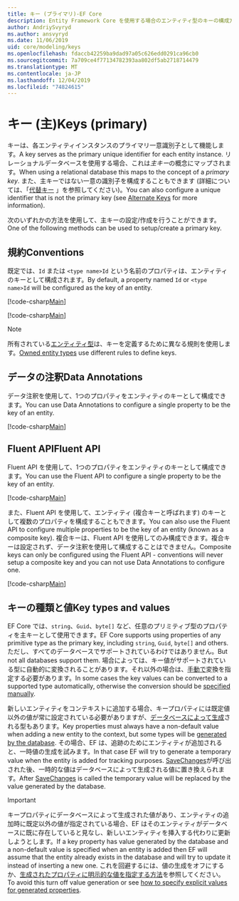 ```yaml
---
title: キー (プライマリ)-EF Core
description: Entity Framework Core を使用する場合のエンティティ型のキーの構成方法
author: AndriySvyryd
ms.author: ansvyryd
ms.date: 11/06/2019
uid: core/modeling/keys
ms.openlocfilehash: fdaccb42259ba9dad97a05c626edd0291ca96cb0
ms.sourcegitcommit: 7a709ce4f77134782393aa802df5ab2718714479
ms.translationtype: MT
ms.contentlocale: ja-JP
ms.lasthandoff: 12/04/2019
ms.locfileid: "74824615"
---
```

# <a name="keys-primary"></a><span data-ttu-id="01540-103">キー (主)</span><span class="sxs-lookup"><span data-stu-id="01540-103">Keys (primary)</span></span>

<span data-ttu-id="01540-104">キーは、各エンティティインスタンスのプライマリ一意識別子として機能します。</span><span class="sxs-lookup"><span data-stu-id="01540-104">A key serves as the primary unique identifier for each entity instance.</span></span> <span data-ttu-id="01540-105">リレーショナルデータベースを使用する場合、これは*主キー*の概念にマップされます。</span><span class="sxs-lookup"><span data-stu-id="01540-105">When using a relational database this maps to the concept of a *primary key*.</span></span> <span data-ttu-id="01540-106">また、主キーではない一意の識別子を構成することもできます (詳細については、「[代替キー](alternate-keys.md) 」を参照してください)。</span><span class="sxs-lookup"><span data-stu-id="01540-106">You can also configure a unique identifier that is not the primary key (see [Alternate Keys](alternate-keys.md) for more information).</span></span>

<span data-ttu-id="01540-107">次のいずれかの方法を使用して、主キーの設定/作成を行うことができます。</span><span class="sxs-lookup"><span data-stu-id="01540-107">One of the following methods can be used to setup/create a primary key.</span></span>

## <a name="conventions"></a><span data-ttu-id="01540-108">規約</span><span class="sxs-lookup"><span data-stu-id="01540-108">Conventions</span></span>

<span data-ttu-id="01540-109">既定では、`Id` または `<type name>Id` という名前のプロパティは、エンティティのキーとして構成されます。</span><span class="sxs-lookup"><span data-stu-id="01540-109">By default, a property named `Id` or `<type name>Id` will be configured as the key of an entity.</span></span>

[!code-csharp[Main](../../../samples/core/Modeling/Conventions/KeyId.cs?name=KeyId&highlight=3)]

[!code-csharp[Main](../../../samples/core/Modeling/Conventions/KeyTypeNameId.cs?name=KeyId&highlight=3)]

> [!NOTE]
> <span data-ttu-id="01540-110">所有されている[エンティティ型](xref:core/modeling/owned-entities)は、キーを定義するために異なる規則を使用します。</span><span class="sxs-lookup"><span data-stu-id="01540-110">[Owned entity types](xref:core/modeling/owned-entities) use different rules to define keys.</span></span>

## <a name="data-annotations"></a><span data-ttu-id="01540-111">データの注釈</span><span class="sxs-lookup"><span data-stu-id="01540-111">Data Annotations</span></span>

<span data-ttu-id="01540-112">データ注釈を使用して、1つのプロパティをエンティティのキーとして構成できます。</span><span class="sxs-lookup"><span data-stu-id="01540-112">You can use Data Annotations to configure a single property to be the key of an entity.</span></span>

[!code-csharp[Main](../../../samples/core/Modeling/DataAnnotations/KeySingle.cs?highlight=13)]

## <a name="fluent-api"></a><span data-ttu-id="01540-113">Fluent API</span><span class="sxs-lookup"><span data-stu-id="01540-113">Fluent API</span></span>

<span data-ttu-id="01540-114">Fluent API を使用して、1つのプロパティをエンティティのキーとして構成できます。</span><span class="sxs-lookup"><span data-stu-id="01540-114">You can use the Fluent API to configure a single property to be the key of an entity.</span></span>

[!code-csharp[Main](../../../samples/core/Modeling/FluentAPI/KeySingle.cs?highlight=11,12)]

<span data-ttu-id="01540-115">また、Fluent API を使用して、エンティティ (複合キーと呼ばれます) のキーとして複数のプロパティを構成することもできます。</span><span class="sxs-lookup"><span data-stu-id="01540-115">You can also use the Fluent API to configure multiple properties to be the key of an entity (known as a composite key).</span></span> <span data-ttu-id="01540-116">複合キーは、Fluent API を使用してのみ構成できます。複合キーは設定されず、データ注釈を使用して構成することはできません。</span><span class="sxs-lookup"><span data-stu-id="01540-116">Composite keys can only be configured using the Fluent API - conventions will never setup a composite key and you can not use Data Annotations to configure one.</span></span>

[!code-csharp[Main](../../../samples/core/Modeling/FluentAPI/KeyComposite.cs?highlight=11,12)]

## <a name="key-types-and-values"></a><span data-ttu-id="01540-117">キーの種類と値</span><span class="sxs-lookup"><span data-stu-id="01540-117">Key types and values</span></span>

<span data-ttu-id="01540-118">EF Core では、`string`、`Guid`、`byte[]` など、任意のプリミティブ型のプロパティを主キーとして使用できます。</span><span class="sxs-lookup"><span data-stu-id="01540-118">EF Core supports using properties of any primitive type as the primary key, including `string`, `Guid`, `byte[]` and others.</span></span> <span data-ttu-id="01540-119">ただし、すべてのデータベースでサポートされているわけではありません。</span><span class="sxs-lookup"><span data-stu-id="01540-119">But not all databases support them.</span></span> <span data-ttu-id="01540-120">場合によっては、キー値がサポートされている型に自動的に変換されることがあります。それ以外の場合は、[手動で](xref:core/modeling/value-conversions)変換を指定する必要があります。</span><span class="sxs-lookup"><span data-stu-id="01540-120">In some cases the key values can be converted to a supported type automatically, otherwise the conversion should be [specified manually](xref:core/modeling/value-conversions).</span></span>

<span data-ttu-id="01540-121">新しいエンティティをコンテキストに追加する場合、キープロパティには既定値以外の値が常に設定されている必要がありますが、[データベースによって生成](xref:core/modeling/generated-properties)される型もあります。</span><span class="sxs-lookup"><span data-stu-id="01540-121">Key properties must always have a non-default value when adding a new entity to the context, but some types will be [generated by the database](xref:core/modeling/generated-properties).</span></span> <span data-ttu-id="01540-122">その場合、EF は、追跡のためにエンティティが追加されると、一時値の生成を試みます。</span><span class="sxs-lookup"><span data-stu-id="01540-122">In that case EF will try to generate a temporary value when the entity is added for tracking purposes.</span></span> <span data-ttu-id="01540-123">[SaveChanges](/dotnet/api/Microsoft.EntityFrameworkCore.DbContext.SaveChanges)が呼び出された後、一時的な値はデータベースによって生成される値に置き換えられます。</span><span class="sxs-lookup"><span data-stu-id="01540-123">After [SaveChanges](/dotnet/api/Microsoft.EntityFrameworkCore.DbContext.SaveChanges) is called the temporary value will be replaced by the value generated by the database.</span></span>

> [!Important]
> <span data-ttu-id="01540-124">キープロパティにデータベースによって生成された値があり、エンティティの追加時に既定以外の値が指定されている場合、EF はそのエンティティがデータベースに既に存在していると見なし、新しいエンティティを挿入する代わりに更新しようとします。</span><span class="sxs-lookup"><span data-stu-id="01540-124">If a key property has value generated by the database and a non-default value is specified when an entity is added then EF will assume that the entity already exists in the database and will try to update it instead of inserting a new one.</span></span> <span data-ttu-id="01540-125">これを回避するには、値の生成をオフにするか、[生成されたプロパティに明示的な値を指定する方法](../saving/explicit-values-generated-properties.md)を参照してください。</span><span class="sxs-lookup"><span data-stu-id="01540-125">To avoid this turn off value generation or see [how to specify explicit values for generated properties](../saving/explicit-values-generated-properties.md).</span></span>